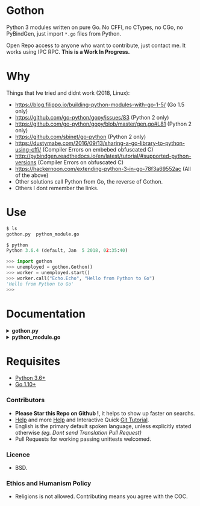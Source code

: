 # Gothon

Python 3 modules written on pure Go. No CFFI, no CTypes, no CGo, no PyBindGen, just import `*.go` files from Python.

Open Repo access to anyone who want to contribute, just contact me.
It works using IPC RPC. **This is a Work In Progress.**


# Why

Things that Ive tried and didnt work (2018, Linux):

- https://blog.filippo.io/building-python-modules-with-go-1-5/ (Go 1.5 only)
- https://github.com/go-python/gopy/issues/83 (Python 2 only)
- https://github.com/go-python/gopy/blob/master/gen.go#L81 (Python 2 only)
- https://github.com/sbinet/go-python (Python 2 only)
- https://dustymabe.com/2016/09/13/sharing-a-go-library-to-python-using-cffi/ (Compiler Errors on embebed obfuscated C)
- http://pybindgen.readthedocs.io/en/latest/tutorial/#supported-python-versions (Compiler Errors on obfuscated C)
- https://hackernoon.com/extending-python-3-in-go-78f3a69552ac (All of the above)
- Other solutions call Python from Go, the reverse of Gothon.
- Others I dont remember the links.


# Use

```python
$ ls
gothon.py  python_module.go

$ python
Python 3.6.4 (default, Jan  5 2018, 02:35:40)

>>> import gothon
>>> unemployed = gothon.Gothon()
>>> worker = unemployed.start()
>>> worker.call("Echo.Echo", "Hello from Python to Go")
'Hello from Python to Go'
>>>
```


# Documentation

<details>
    <summary><b>gothon.py</b></summary>

**Description:** foo bar.

**Arguments:** foo bar.

**Keyword Arguments:** foo bar.

**Returns:** foo bar.

**Base Class:** foo bar.

**Type:** foo bar.

**Source Code file:** https://github.com/juancarlospaco/gothon#gothon

| State              | OS          | Description |
| ------------------ |:-----------:| -----------:|
| :white_check_mark: | **Linux**   | Works Ok    |
| :white_check_mark: | **Os X**    | Works Ok    |
| :white_check_mark: | **Windows** | Works Ok    |

**Usage Example:**

```python
>>>
```

</details>

<details>
    <summary><b>python_module.go</b></summary>

**Description:** foo bar.

**Arguments:** foo bar.

**Keyword Arguments:** foo bar.

**Returns:** foo bar.

**Base Class:** foo bar.

**Type:** foo bar.

**Source Code file:** https://github.com/juancarlospaco/gothon#gothon

| State              | OS          | Description |
| ------------------ |:-----------:| -----------:|
| :white_check_mark: | **Linux**   | Works Ok    |
| :white_check_mark: | **Os X**    | Works Ok    |
| :white_check_mark: | **Windows** | Works Ok    |

**Usage Example:**

```python
>>>
```

</details>


# Requisites

- [Python 3.6+](https://python.org)
- [Go 1.10+](https://golang.org)


### Contributors

- **Please Star this Repo on Github !**, it helps to show up faster on searchs.
- [Help](https://help.github.com/articles/using-pull-requests) and more [Help](https://help.github.com/articles/fork-a-repo) and Interactive Quick [Git Tutorial](https://try.github.io).
- English is the primary default spoken language, unless explicitly stated otherwise *(eg. Dont send Translation Pull Request)*
- Pull Requests for working passing unittests welcomed.


### Licence

- BSD.


### Ethics and Humanism Policy

- Religions is not allowed. Contributing means you agree with the COC.
